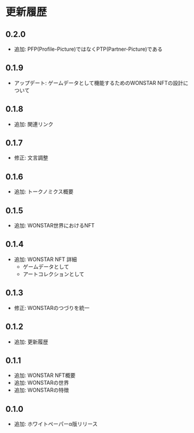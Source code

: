 # 更新履歴

## 0.2.0

- 追加: PFP(Profile-Picture)ではなくPTP(Partner-Picture)である

## 0.1.9

- アップデート: ゲームデータとして機能するためのWONSTAR NFTの設計について

## 0.1.8

- 追加: 関連リンク

## 0.1.7

- 修正: 文言調整

## 0.1.6

- 追加: トークノミクス概要

## 0.1.5

- 追加: WONSTAR世界におけるNFT

## 0.1.4

- 追加: WONSTAR NFT 詳細
  - ゲームデータとして
  - アートコレクションとして

## 0.1.3

- 修正: WONSTARのつづりを統一

## 0.1.2

- 追加: 更新履歴

## 0.1.1

- 追加: WONSTAR NFT概要
- 追加: WONSTARの世界
- 追加: WONSTARの特徴

## 0.1.0

- 追加: ホワイトペーパーα版リリース

